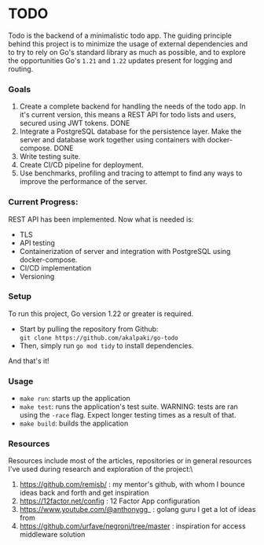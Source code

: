 # TODO

Todo is the backend of a minimalistic todo app. The guiding principle behind this project is to minimize
the usage of external dependencies and to try to rely on Go's standard library as much as possible, and to
explore the opportunities Go's `1.21` and `1.22` updates present for logging and routing.


### Goals
1. Create a complete backend for handling the needs of the todo app. In it's current version, this means a REST API for todo lists and users,
secured using JWT tokens. DONE
2. Integrate a PostgreSQL database for the persistence layer. Make the server and database work together using containers with docker-compose. DONE
3. Write testing suite.
4. Create CI/CD pipeline for deployment.
5. Use benchmarks, profiling and tracing to attempt to find any ways to improve the performance of the server.

### Current Progress:
REST API has been implemented. Now what is needed is:
- TLS
- API testing
- Containerization of server and integration with PostgreSQL using docker-compose.
- CI/CD implementation
- Versioning

### Setup
To run this project, Go version 1.22 or greater is required.
- Start by pulling the repository from Github:\
`git clone https://github.com/akalpaki/go-todo`
- Then, simply run `go mod tidy` to install dependencies.

And that's it!

### Usage
- `make run`: starts up the application
- `make test`: runs the application's test suite. WARNING: tests are ran using the `-race` flag. Expect longer testing times as a result of that.
- `make build`: builds the application

### Resources
Resources include most of the articles, repositories or in general resources I've used during research and exploration of the project:\
1. https://github.com/remisb/ : my mentor's github, with whom I bounce ideas back and forth and get inspiration
2. https://12factor.net/config : 12 Factor App configuration
3. https://www.youtube.com/@anthonygg_ : golang guru I get a lot of ideas from
4. https://github.com/urfave/negroni/tree/master : inspiration for access middleware solution